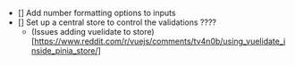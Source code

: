 - [] Add number formatting options to inputs
- [] Set up a central store to control the validations ????
  - (Issues adding vuelidate to store)[https://www.reddit.com/r/vuejs/comments/tv4n0b/using_vuelidate_inside_pinia_store/]